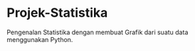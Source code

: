 # Projek-Statistika
Pengenalan Statistika dengan membuat Grafik dari suatu data menggunakan Python.
